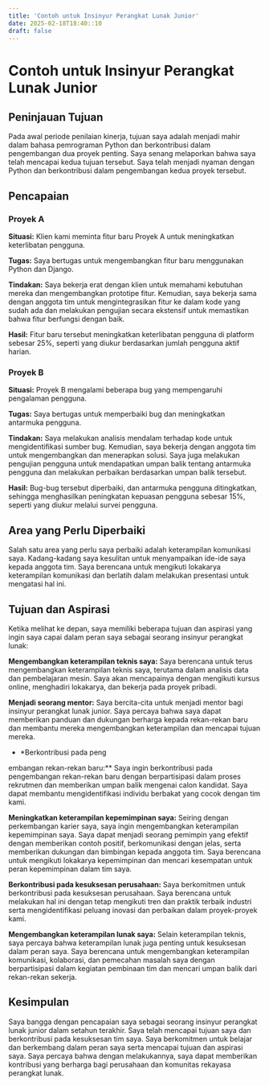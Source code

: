 ```yaml
---
title: 'Contoh untuk Insinyur Perangkat Lunak Junior'
date: 2025-02-18T18:40::10
draft: false
---
```


# Contoh untuk Insinyur Perangkat Lunak Junior

## **Peninjauan Tujuan**

Pada awal periode penilaian kinerja, tujuan saya adalah menjadi mahir dalam bahasa pemrograman Python dan berkontribusi dalam pengembangan dua proyek penting. Saya senang melaporkan bahwa saya telah mencapai kedua tujuan tersebut. Saya telah menjadi nyaman dengan Python dan berkontribusi dalam pengembangan kedua proyek tersebut.

## **Pencapaian**

### **Proyek A**

**Situasi:** Klien kami meminta fitur baru Proyek A untuk meningkatkan keterlibatan pengguna.

**Tugas:** Saya bertugas untuk mengembangkan fitur baru menggunakan Python dan Django.

**Tindakan:** Saya bekerja erat dengan klien untuk memahami kebutuhan mereka dan mengembangkan prototipe fitur. Kemudian, saya bekerja sama dengan anggota tim untuk mengintegrasikan fitur ke dalam kode yang sudah ada dan melakukan pengujian secara ekstensif untuk memastikan bahwa fitur berfungsi dengan baik.

**Hasil:** Fitur baru tersebut meningkatkan keterlibatan pengguna di platform sebesar 25%, seperti yang diukur berdasarkan jumlah pengguna aktif harian.

### **Proyek B**

**Situasi:** Proyek B mengalami beberapa bug yang mempengaruhi pengalaman pengguna.

**Tugas:** Saya bertugas untuk memperbaiki bug dan meningkatkan antarmuka pengguna.

**Tindakan:** Saya melakukan analisis mendalam terhadap kode untuk mengidentifikasi sumber bug. Kemudian, saya bekerja dengan anggota tim untuk mengembangkan dan menerapkan solusi. Saya juga melakukan pengujian pengguna untuk mendapatkan umpan balik tentang antarmuka pengguna dan melakukan perbaikan berdasarkan umpan balik tersebut.

**Hasil:** Bug-bug tersebut diperbaiki, dan antarmuka pengguna ditingkatkan, sehingga menghasilkan peningkatan kepuasan pengguna sebesar 15%, seperti yang diukur melalui survei pengguna.

## **Area yang Perlu Diperbaiki**

Salah satu area yang perlu saya perbaiki adalah keterampilan komunikasi saya. Kadang-kadang saya kesulitan untuk menyampaikan ide-ide saya kepada anggota tim. Saya berencana untuk mengikuti lokakarya keterampilan komunikasi dan berlatih dalam melakukan presentasi untuk mengatasi hal ini.

## **Tujuan dan Aspirasi**

Ketika melihat ke depan, saya memiliki beberapa tujuan dan aspirasi yang ingin saya capai dalam peran saya sebagai seorang insinyur perangkat lunak:

**Mengembangkan keterampilan teknis saya:** Saya berencana untuk terus mengembangkan keterampilan teknis saya, terutama dalam analisis data dan pembelajaran mesin. Saya akan mencapainya dengan mengikuti kursus online, menghadiri lokakarya, dan bekerja pada proyek pribadi.

**Menjadi seorang mentor:** Saya bercita-cita untuk menjadi mentor bagi insinyur perangkat lunak junior. Saya percaya bahwa saya dapat memberikan panduan dan dukungan berharga kepada rekan-rekan baru dan membantu mereka mengembangkan keterampilan dan mencapai tujuan mereka.

- \*Berkontribusi pada peng

embangan rekan-rekan baru:\*\* Saya ingin berkontribusi pada pengembangan rekan-rekan baru dengan berpartisipasi dalam proses rekrutmen dan memberikan umpan balik mengenai calon kandidat. Saya dapat membantu mengidentifikasi individu berbakat yang cocok dengan tim kami.

**Meningkatkan keterampilan kepemimpinan saya:** Seiring dengan perkembangan karier saya, saya ingin mengembangkan keterampilan kepemimpinan saya. Saya dapat menjadi seorang pemimpin yang efektif dengan memberikan contoh positif, berkomunikasi dengan jelas, serta memberikan dukungan dan bimbingan kepada anggota tim. Saya berencana untuk mengikuti lokakarya kepemimpinan dan mencari kesempatan untuk peran kepemimpinan dalam tim saya.

**Berkontribusi pada kesuksesan perusahaan:** Saya berkomitmen untuk berkontribusi pada kesuksesan perusahaan. Saya berencana untuk melakukan hal ini dengan tetap mengikuti tren dan praktik terbaik industri serta mengidentifikasi peluang inovasi dan perbaikan dalam proyek-proyek kami.

**Mengembangkan keterampilan lunak saya:** Selain keterampilan teknis, saya percaya bahwa keterampilan lunak juga penting untuk kesuksesan dalam peran saya. Saya berencana untuk mengembangkan keterampilan komunikasi, kolaborasi, dan pemecahan masalah saya dengan berpartisipasi dalam kegiatan pembinaan tim dan mencari umpan balik dari rekan-rekan sekerja.

## **Kesimpulan**

Saya bangga dengan pencapaian saya sebagai seorang insinyur perangkat lunak junior dalam setahun terakhir. Saya telah mencapai tujuan saya dan berkontribusi pada kesuksesan tim saya. Saya berkomitmen untuk belajar dan berkembang dalam peran saya serta mencapai tujuan dan aspirasi saya. Saya percaya bahwa dengan melakukannya, saya dapat memberikan kontribusi yang berharga bagi perusahaan dan komunitas rekayasa perangkat lunak.
